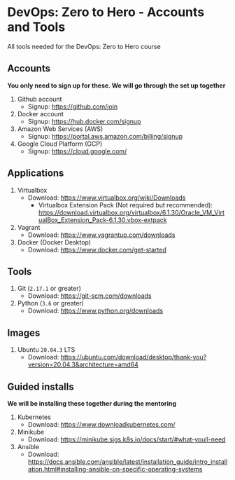 # DevOps: Zero to Hero - Accounts and Tools
All tools needed for the DevOps: Zero to Hero course


## Accounts
**You only need to sign up for these. We will go through the set up together**
1. Github account
   * Signup: https://github.com/join
1. Docker account
   * Signup: https://hub.docker.com/signup
1. Amazon Web Services (AWS)
   * Signup: https://portal.aws.amazon.com/billing/signup
1. Google Cloud Platform (GCP)
   * Signup: https://cloud.google.com/

## Applications
1. Virtualbox
   * Download: https://www.virtualbox.org/wiki/Downloads
      * Virtualbox Extension Pack (Not required but recommended): https://download.virtualbox.org/virtualbox/6.1.30/Oracle_VM_VirtualBox_Extension_Pack-6.1.30.vbox-extpack
1. Vagrant  
   * Download: https://www.vagrantup.com/downloads
1. Docker (Docker Desktop)
   * Download: https://www.docker.com/get-started

## Tools
1. Git (`2.17.1` or greater)
   * Download: https://git-scm.com/downloads
1. Python (`3.6` or greater)
   * Download: https://www.python.org/downloads

## Images
1. Ubuntu `20.04.3` LTS
   * Download: https://ubuntu.com/download/desktop/thank-you?version=20.04.3&architecture=amd64

## Guided installs
**We will be installing these together during the mentoring**
1. Kubernetes
   * Download: https://www.downloadkubernetes.com/
1. Minikube
   * Download: https://minikube.sigs.k8s.io/docs/start/#what-youll-need
1. Ansible
   * Download: https://docs.ansible.com/ansible/latest/installation_guide/intro_installation.html#installing-ansible-on-specific-operating-systems
